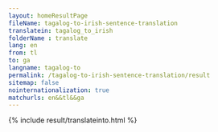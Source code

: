```yaml
---
layout: homeResultPage
fileName: tagalog-to-irish-sentence-translation
translatein: tagalog_to_irish
folderName : translate
lang: en
from: tl
to: ga
langname: tagalog-to
permalink: /tagalog-to-irish-sentence-translation/result
sitemap: false
nointernationalization: true
matchurls: en&&tl&&ga
---
```

{% include result/translateinto.html %}

<script src="/js/result/translation.js" data-foldername="{{page.folderName}}" data-lang="{{page.lang}}"></script>
